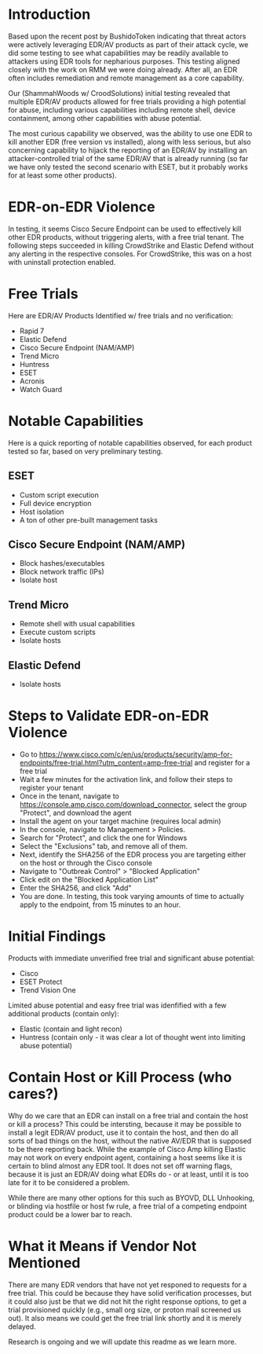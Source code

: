 # Introduction
Based upon the recent post by BushidoToken indicating that threat actors were actively leveraging EDR/AV products as part of their attack cycle, we did some testing to see what capabilities may be readily available to attackers using EDR tools for nepharious purposes. This testing aligned closely with the work on RMM we were doing already. After all, an EDR often includes remediation and remote management as a core capability.  

Our (ShammahWoods w/ CroodSolutions) initial testing revealed that multiple EDR/AV products allowed for free trials providing a high potential for abuse, including various capabilities including remote shell, device containment, among other capabilities with abuse potential.  

The most curious capability we observed, was the ability to use one EDR to kill another EDR (free version vs installed), along with less serious, but also concerning capability to hijack the reporting of an EDR/AV by installing an attacker-controlled trial of the same EDR/AV that is already running (so far we have only tested the second scenario with ESET, but it probably works for at least some other products).  

# EDR-on-EDR Violence
In testing, it seems Cisco Secure Endpoint can be used to effectively kill other EDR products, without triggering alerts, with a free trial tenant. The following steps succeeded in killing CrowdStrike and Elastic Defend without any alerting in the respective consoles. For CrowdStrike, this was on a host with uninstall protection enabled.

# Free Trials
Here are EDR/AV Products Identified w/ free trials and no verification:
- Rapid 7
- Elastic Defend
- Cisco Secure Endpoint (NAM/AMP)
- Trend Micro
- Huntress
- ESET
- Acronis
- Watch Guard
# Notable Capabilities
Here is a quick reporting of notable capabilities observed, for each product tested so far, based on very preliminary testing.  
## ESET
- Custom script execution
- Full device encryption
- Host isolation
- A ton of other pre-built management tasks
## Cisco Secure Endpoint (NAM/AMP)
- Block hashes/executables
- Block network traffic (IPs)
- Isolate host
## Trend Micro
- Remote shell with usual capabilities
- Execute custom scripts
- Isolate hosts
## Elastic Defend
- Isolate hosts
# Steps to Validate EDR-on-EDR Violence
- Go to https://www.cisco.com/c/en/us/products/security/amp-for-endpoints/free-trial.html?utm_content=amp-free-trial and register for a free trial
- Wait a few minutes for the activation link, and follow their steps to register your tenant
- Once in the tenant, navigate to https://console.amp.cisco.com/download_connector, select the group "Protect", and download the agent
- Install the agent on your target machine (requires local admin)
- In the console, navigate to Management > Policies.
- Search for "Protect", and click the one for Windows
- Select the "Exclusions" tab, and remove all of them.
- Next, identify the SHA256 of the EDR process you are targeting either on the host or through the Cisco console
- Navigate to "Outbreak Control" > "Blocked Application"
- Click edit on the "Blocked Application List"
- Enter the SHA256, and click "Add"
- You are done. In testing, this took varying amounts of time to actually apply to the endpoint, from 15 minutes to an hour.

# Initial Findings

Products with immediate unverified free trial and significant abuse potential:
 - Cisco
 - ESET Protect
 - Trend Vision One

Limited abuse potential and easy free trial was idenfified with a few additional products (contain only):
 - Elastic (contain and light recon)
 - Huntress (contain only - it was clear a lot of thought went into limiting abuse potential)

# Contain Host or Kill Process (who cares?)

Why do we care that an EDR can install on a free trial and contain the host or kill a process? This could be intersting, because it may be possible to install a legit EDR/AV product, use it to contain the host, and then do all sorts of bad things on the host, without the native AV/EDR that is supposed to be there reporting back. While the example of Cisco Amp killing Elastic may not work on every endpoint agent, containing a host seems like it is certain to blind almost any EDR tool. It does not set off warning flags, because it is just an EDR/AV doing what EDRs do - or at least, until it is too late for it to be considered a problem. 

While there are many other options for this such as BYOVD, DLL Unhooking, or blinding via hostfile or host fw rule, a free trial of a competing endpoint product could be a lower bar to reach.  

# What it Means if Vendor Not Mentioned 

There are many EDR vendors that have not yet responed to requests for a free trial. This could be because they have solid verification processes, but it could also just be that we did not hit the right response options, to get a trial provisioned quickly (e.g., small org size, or proton mail screened us out). It also means we could get the free trial link shortly and it is merely delayed.

Research is ongoing and we will update this readme as we learn more.  

